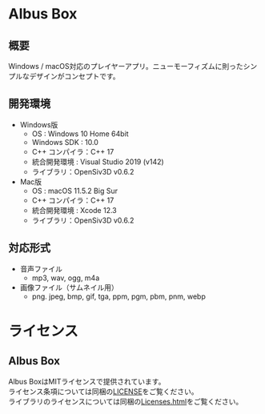 #  Albus Box
## 概要
Windows / macOS対応のプレイヤーアプリ。ニューモーフィズムに則ったシンプルなデザインがコンセプトです。

## 開発環境
- Windows版
	- OS : Windows 10 Home 64bit
	- Windows SDK : 10.0
	- C++ コンパイラ：C++ 17
	- 統合開発環境 : Visual Studio 2019 (v142)
	- ライブラリ：OpenSiv3D v0.6.2
- Mac版
	- OS : macOS 11.5.2 Big Sur
	- C++ コンパイラ：C++ 17
	- 統合開発環境 : Xcode 12.3
	- ライブラリ：OpenSiv3D v0.6.2
	
## 対応形式
- 音声ファイル
  - mp3, wav, ogg, m4a
- 画像ファイル（サムネイル用）
  - png. jpeg, bmp, gif, tga, ppm, pgm, pbm, pnm, webp



# ライセンス

## Albus Box

Albus BoxはMITライセンスで提供されています。  
ライセンス条項については同梱の[LICENSE](./LICENSE)をご覧ください。  
ライブラリのライセンスについては同梱の[Licenses.html](./Licenses.html)をご覧ください。
